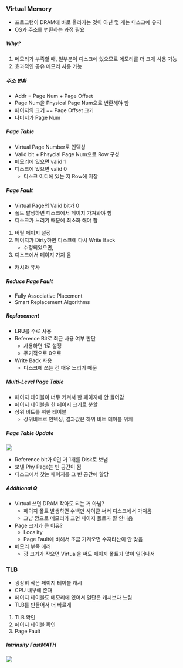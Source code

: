 ### Virtual Memory

- 프로그램이 DRAM에 바로 올라가는 것이 아닌 몇 개는 디스크에 유지
- OS가 주소를 변환하는 과정 필요

##### Why?

1. 메모리가 부족할 때, 일부분이 디스크에 있으므로 메모리를 더 크게 사용 가능
2. 효과적인 공유 메모리 사용 가능

##### 주소 변환

- Addr = Page Num + Page Offset
- Page Num을 Physical Page Num으로 변환해야 함
- 페이지의 크기 == Page Offset 크기
- 나머지가 Page Num

##### Page Table

- Virtual Page Number로 인덱싱
- Valid bit + Phsycial Page Num으로 Row 구성
- 메모리에 있으면 valid 1
- 디스크에 있으면 valid 0
  - 디스크 어디에 있는 지 Row에 저장

##### Page Fault

- Virtual Page의 Valid bit가 0
- 폴트 발생하면 디스크에서 페이지 가져와야 함
- 디스크가 느리기 때문에 최소화 해야 함

1. 버릴 페이지 설정
2. 페이지가 Dirty하면 디스크에 다시 Write Back
   - 수정되었으면,
3. 디스크에서 페이지 가져 옴

- 캐시와 유사

##### Reduce Page Fault

- Fully Associative Placement
- Smart Replacement Algorithms

##### Replacement

- LRU를 주로 사용
- Reference Bit로 최근 사용 여부 판단
  - 사용하면 1로 설정
  - 주기적으로 0으로
- Write Back 사용
  - 디스크에 쓰는 건 매우 느리기 때문

##### Multi-Level Page Table

- 페이지 테이블이 너무 커져서 한 페이지에 안 들어감
- 페이지 테이블을 한 페이지 크기로 분할
- 상위 비트를 위한 테이블
  - 상위비트로 인덱싱, 결과값은 하위 비트 테이블 위치

##### Page Table Update

<img src="https://github.com/L-Hyun/L-Hyun.github.io/blob/main/assets/CS/23-1.png?raw=true" />

- Reference bit가 0인 거 1개를 Disk로 보냄
- 보낸 Phy Page는 빈 공간이 됨
- 디스크에서 찾는 페이지를 그 빈 공간에 할당

##### Additional Q

- Virtual 쓰면 DRAM 작아도 되는 거 아님?
  - 페이지 폴트 발생하면 수백만 사이클 써서 디스크에서 가져옴
  - 그냥 깡으로 메모리가 크면 페이지 폴트가 잘 안나옴
- Page 크기가 큰 이유?
  - Locality
  - Page Fault에 비해서 조금 가져오면 수지타산이 안 맞음
- 메모리 부족 에러
  - 깡 크기가 작으면 Virtual을 써도 페이지 폴트가 많이 일어나서

### TLB

- 굉장히 작은 페이지 테이블 캐시
- CPU 내부에 존재
- 페이지 테이블도 메모리에 있어서 일단은 캐시보다 느림
- TLB를 만들어서 더 빠르게

1. TLB 확인
2. 페이지 테이블 확인
3. Page Fault

##### Intrinsity FastMATH

<img src="https://github.com/L-Hyun/L-Hyun.github.io/blob/main/assets/CS/23-2.png?raw=true" />
